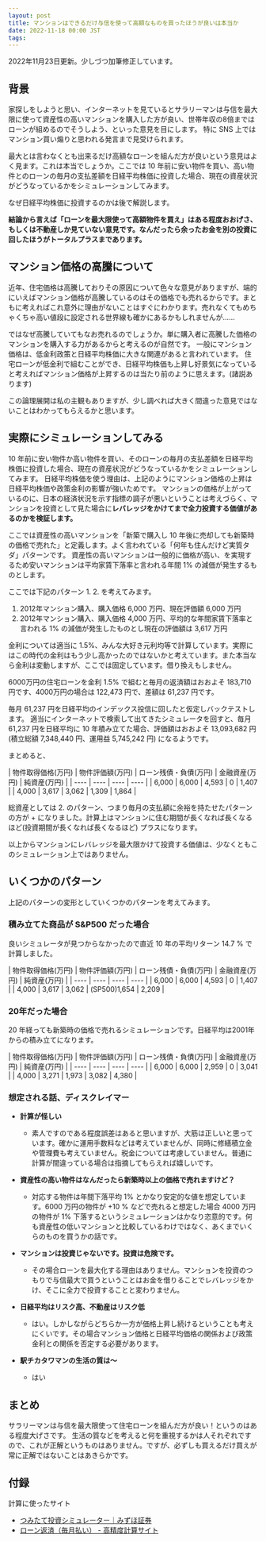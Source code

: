 ```yaml
---
layout: post
title: マンションはできるだけ与信を使って高額なものを買ったほうが良いは本当か
date: 2022-11-18 00:00 JST
tags:
---
```


2022年11月23日更新。少しづつ加筆修正しています。

## 背景
家探しをしようと思い、インターネットを見ているとサラリーマンは与信を最大限に使って資産性の高いマンションを購入した方が良い、世帯年収の8倍まではローンが組めるのでそうしよう、といった意見を目にします。
特に SNS 上ではマンション買い煽りと思われる発言まで見受けられます。

最大とは言わなくとも出来るだけ高額なローンを組んだ方が良いという意見はよく見ます。これは本当でしょうか。ここでは 10 年前に安い物件を買い、高い物件とのローンの毎月の支払差額を日経平均株価に投資した場合、現在の資産状況がどうなっているかをシミュレーションしてみます。

なぜ日経平均株価に投資するのかは後で解説します。

**結論から言えば「ローンを最大限使って高額物件を買え」はある程度おおげさ、もしくは不動産しか見ていない意見です。なんだったら余ったお金を別の投資に回したほうがトータルプラスまであります。**


## マンション価格の高騰について
近年、住宅価格は高騰しておりその原因について色々な意見がありますが、端的にいえばマンション価格が高騰しているのはその価格でも売れるからです。まともに考えればこれ意外に理由がないことはすぐにわかります。売れなくてもめちゃくちゃ高い値段に設定される世界線も確かにあるかもしれませんが……

ではなぜ高騰していてもなお売れるのでしょうか。単に購入者に高騰した価格のマンションを購入する力があるからと考えるのが自然です。
一般にマンション価格は、低金利政策と日経平均株価に大きな関連があると言われています。
住宅ローンが低金利で組むことができ、日経平均株価も上昇し好景気になっていると考えればマンション価格が上昇するのは当たり前のように思えます。(諸説あります)

この論理展開は私の主観もありますが、少し調べれば大きく間違った意見ではないことはわかってもらえるかと思います。

## 実際にシミュレーションしてみる
10 年前に安い物件か高い物件を買い、そのローンの毎月の支払差額を日経平均株価に投資した場合、現在の資産状況がどうなっているかをシミュレーションしてみます。 日経平均株価を使う理由は、上記のようにマンション価格の上昇は日経平均株価や政策金利の影響が強いためです。 マンションの価格が上がっているのに、日本の経済状況を示す指標の調子が悪いということは考えづらく、マンションを投資として見た場合に**レバレッジをかけてまで全力投資する価値があるのかを検証します。**

ここでは資産性の高いマンションを「新築で購入し 10 年後に売却しても新築時の価格で売れた」と定義します。よく言われている「何年も住んだけど実質タダ」パターンです。
資産性の高いマンションは一般的に価格が高い、を実現するため安いマンションは平均家賃下落率と言われる年間 1% の減価が発生するものとします。

ここでは下記のパターン 1. 2. を考えてみます。

1. 2012年マンション購入、購入価格 6,000 万円、現在評価額 6,000 万円
2. 2012年マンション購入、購入価格 4,000 万円、平均的な年間家賃下落率と言われる 1% の減価が発生したものとし現在の評価額は 3,617 万円

金利については適当に 1.5%、みんな大好き元利均等で計算しています。実際にはこの時代の金利はもう少し高かったのではないかと考えています。また本当なら金利は変動しますが、ここでは固定しています。借り換えもしません。

6000万円の住宅ローンを金利 1.5% で組むと毎月の返済額はおおよそ 183,710 円です、4000万円の場合は 122,473 円で、差額は 61,237 円です。

毎月 61,237 円を日経平均のインデックス投信に回したと仮定しバックテストします。
適当にインターネットで検索して出てきたシミュレータを回すと、毎月 61,237 円を日経平均に 10 年積み立てた場合、評価額はおおよそ 13,093,682 円 (積立総額 7,348,440 円、運用益 5,745,242 円) になるようです。

まとめると、

|  物件取得価格(万円)  |  物件評価額(万円)  | ローン残債・負債(万円) | 金融資産(万円) | 純資産(万円) |
| ---- | ---- | ---- | ---- |
|  6,000  |  6,000  | 4,593 | 0 | 1,407 | 
|  4,000  |  3,617  | 3,062 | 1,309 | 1,864 |

総資産としては 2. のパターン、つまり毎月の支払額に余裕を持たせたパターンの方が + になりました。計算上はマンションに住む期間が長くなれば長くなるほど(投資期間が長くなれば長くなるほど) プラスになります。

以上からマンションにレバレッジを最大限かけて投資する価値は、少なくともこのシミュレーション上ではありません。

## いくつかのパターン
上記のパターンの変形としていくつかのパターンを考えてみます。

### 積み立てた商品が S&P500 だった場合
良いシミュレータが見つからなかったので直近 10 年の平均リターン 14.7 % で計算しました。

|  物件取得価格(万円)  |  物件評価額(万円)  | ローン残債・負債(万円) | 金融資産(万円) | 純資産(万円) |
| ---- | ---- | ---- | ---- |
|  6,000  |  6,000  | 4,593 | 0 | 1,407 | 
|  4,000  |  3,617  | 3,062 | (SP500)1,654 | 2,209 |

### 20年だった場合
20 年経っても新築時の価格で売れるシミュレーションです。日経平均は2001年からの積み立てになります。

|  物件取得価格(万円)  |  物件評価額(万円)  | ローン残債・負債(万円) | 金融資産(万円) | 純資産(万円) |
| ---- | ---- | ---- | ---- |
|  6,000  |  6,000  | 2,959 | 0 | 3,041 | 
|  4,000  |  3,271  | 1,973 | 3,082 | 4,380 |

### 想定される話、ディスクレイマー
* **計算が怪しい**
  * 素人ですのである程度誤差はあると思いますが、大筋は正しいと思っています。確かに運用手数料などは考えていませんが、同時に修繕積立金や管理費も考えていません。税金については考慮していません。普通に計算が間違っている場合は指摘してもらえれば嬉しいです。

* **資産性の高い物件はなんだったら新築時以上の価格で売れますけど？**
  * 対応する物件は年間下落平均 1% とかなり安定的な値を想定しています。6000 万円の物件が +10 % などで売れると想定した場合 4000 万円の物件が 1% 下落するというシミュレーションはかなり恣意的です。何も資産性の低いマンションと比較しているわけではなく、あくまでいくらのものを買うかの話です。

* **マンションは投資じゃないです。投資は危険です。**
  * その場合ローンを最大化する理由はありません。マンションを投資のつもりで与信最大で買うということはお金を借りることでレバレッジをかけ、そこに全力で投資することと変わりません。

* **日経平均はリスク高、不動産はリスク低**
  * はい。しかしながらどちらか一方が価格上昇し続けるということも考えにくいです。その場合マンション価格と日経平均価格の関係および政策金利との関係を否定する必要があります。

* **駅チカタワマンの生活の質は～**
  * はい

## まとめ
サラリーマンは与信を最大限使って住宅ローンを組んだ方が良い！というのはある程度大げさです。
生活の質などを考えると何を重視するかは人それぞれですので、これが正解というものはありません。ですが、必ずしも買えるだけ買えが常に正解ではないことはあきらかです。

## 付録
計算に使ったサイト
* [つみたて投資シミュレーター｜みずほ証券](https://www.mizuho-sc.com/product/tsumi_toushin/tsumi_simu/simulator.html)
* [ローン返済（毎月払い） - 高精度計算サイト](https://keisan.casio.jp/exec/system/1256183644)
